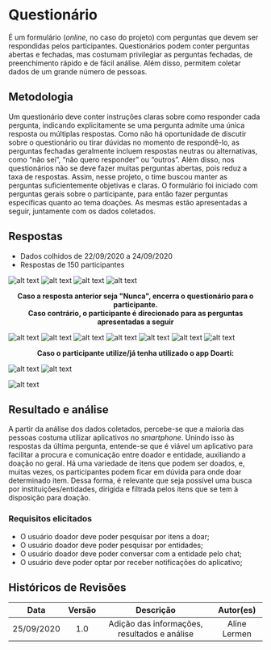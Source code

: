 # Questionário

É um formulário (*online*, no caso do projeto) com perguntas que devem ser respondidas pelos participantes. Questionários podem conter perguntas abertas e fechadas, mas costumam privilegiar as perguntas fechadas, de preenchimento rápido e de fácil análise. Além disso, permitem coletar dados de um grande número de pessoas.

## Metodologia
Um questionário deve conter instruções claras sobre como responder cada pergunta, indicando explicitamente se uma pergunta admite uma única resposta ou múltiplas respostas. Como não há oportunidade de discutir sobre o questionário ou tirar dúvidas no momento de respondê-lo, as perguntas fechadas geralmente incluem respostas neutras ou alternativas, como “não sei”, “não quero responder” ou “outros”. Além disso, nos questionários não se deve fazer muitas perguntas abertas, pois reduz a taxa de respostas.
Assim, nesse projeto, o time buscou manter as perguntas suficientemente objetivas e claras. O formulário foi iniciado com perguntas gerais sobre o participante, para então fazer perguntas específicas quanto ao tema doações.
As mesmas estão apresentadas a seguir, juntamente com os dados coletados.

## Respostas
 * Dados colhidos de 22/09/2020 a 24/09/2020
 * Respostas de 150 participantes
  
![alt text](./assets/images//questionario/pergunta_01.png)
![alt text](./assets/images//questionario/pergunta_02.png)
![alt text](./assets/images//questionario/pergunta_03.png)
![alt text](./assets/images//questionario/pergunta_04.png)

**<center>Caso a resposta anterior seja "Nunca", encerra o questionário para o participante.  
Caso contrário, o participante é direcionado para as perguntas apresentadas a seguir</center>**

![alt text](./assets/images//questionario/pergunta_05.png)
![alt text](./assets/images//questionario/pergunta_06.png)
![alt text](./assets/images//questionario/pergunta_07.png)
![alt text](./assets/images//questionario/pergunta_08.png)
![alt text](./assets/images//questionario/pergunta_09.png)
![alt text](./assets/images//questionario/pergunta_10.png)
![alt text](./assets/images//questionario/pergunta_11.png)

**<center>Caso o participante utilize/já tenha utilizado o app Doarti:</center>**

![alt text](./assets/images//questionario/pergunta_12.png)
![alt text](./assets/images//questionario/pergunta_13.png)


![alt text](./assets/images//questionario/pergunta_14.png)

## Resultado e análise
A partir da análise dos dados coletados, percebe-se que a maioria das pessoas costuma utilizar aplicativos no *smartphone*. Unindo isso às respostas da última pergunta, entende-se que é viável um aplicativo para facilitar a procura e comunicação entre doador e entidade, auxiliando a doação no geral.
Há uma variedade de itens que podem ser doados, e, muitas vezes, os participantes podem ficar em dúvida para onde doar determinado item. Dessa forma, é relevante que seja possível uma busca por instituições/entidades, dirigida e filtrada pelos itens que se tem à disposição para doação. 

### Requisitos elicitados
 * O usuário doador deve poder pesquisar por itens a doar;
 * O usuário doador deve poder pesquisar por entidades;
 * O usuário doador deve poder conversar com a entidade pelo chat;
 * O usuário deve poder optar por receber notificações do aplicativo;

## Históricos de Revisões

|    Data    | Versão |                   Descrição                   |  Autor(es)  |
| :--------: | :----: | :-------------------------------------------: | :---------: |
| 25/09/2020 |  1.0   | Adição das informações, resultados e análise  | Aline Lermen|